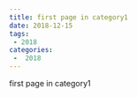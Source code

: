 ```yaml
---
title: first page in category1
date: 2018-12-15
tags:
 - 2018
categories:
 -  2018
---
```


first page in category1